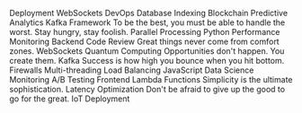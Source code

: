 Deployment WebSockets DevOps Database Indexing Blockchain
Predictive Analytics Kafka Framework To be the best, you must be able to handle the worst. Stay hungry, stay foolish. Parallel Processing Python Performance Monitoring
Backend Code Review Great things never come from comfort zones. WebSockets Quantum Computing Opportunities don't happen. You create them. Kafka
Success is how high you bounce when you hit bottom. Firewalls Multi-threading Load Balancing JavaScript Data Science Monitoring A/B Testing Frontend Lambda Functions Simplicity is the ultimate sophistication. Latency Optimization Don't be afraid to give up the good to go for the great. IoT Deployment
